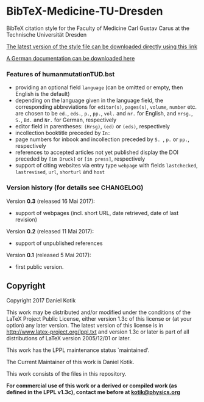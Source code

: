# BibTeX-Medicine-TU-Dresden
BibTeX citation style for the Faculty of Medicine Carl Gustav Carus at the 
Technische Universität Dresden

<a href="https://github.com/DanielKotik/BibTeX-Medicine-TU-Dresden/releases/download/v0.3/humanmutationTUD.bst">The latest version of the style file can be downloaded directly using this link</a>

<a href="https://github.com/DanielKotik/BibTeX-Medicine-TU-Dresden/releases/download/v0.3/humanmutationTUD-doc-german.pdf">A German documentation can be downloaded here</a>

### Features of humanmutationTUD.bst
* providing an optional field ``language`` (can be omitted or empty, then English is the default)
* depending on the language given in the language field, the corresponding 
  abbreviations for ``editor(s)``, ``pages(s)``, ``volume``, ``number`` etc. are 
  chosen to be ``ed.``, ``eds.``, ``p.``, ``pp.``, ``vol.`` and ``nr.`` for English, and ``Hrsg.``, 
  ``S.``, ``Bd.`` and ``Nr.`` for German, respectively
* editor field in parentheses: ``(Hrsg)``, ``(ed)`` or ``(eds)``, respectively
* incollection booktitle preceded by ``In: ``
* page numbers for inbook and incollection preceded by ``S. ``, ``p.`` or ``pp.``, respectively
* references to accepted articles not yet published display the DOI preceded by ``[im Druck]`` or ``[in press]``, respectively
* support of citing websites via entry type ``webpage`` with fields ``lastchecked``, ``lastrevised``, ``url``, ``shorturl`` and ``host``

### Version history (for details see CHANGELOG)
Version __0.3__ (released 16 Mai 2017):
  
  * support of webpages (incl. short URL, date retrieved, date of last revision)

Version __0.2__ (released 11 Mai 2017):
  
  * support of unpublished references

Version __0.1__ (released  5 Mai 2017):
  
  * first public version.
  
  ## Copyright
  Copyright 2017 Daniel Kotik
  
  This work may be distributed and/or modified under the conditions of the LaTeX 
  Project Public License, either version 1.3c of this license or (at your option) 
  any later version. The latest version of this license is in 
  http://www.latex-project.org/lppl.txt and version 1.3c or later is part of all 
  distributions of LaTeX version 2005/12/01 or later.
  
  This work has the LPPL maintenance status `maintained'.
  
  The Current Maintainer of this work is Daniel Kotik.
  
  This work consists of the files in this repository.
  
  **For commercial use of this work or a derived or compiled work (as defined in 
  the LPPL v1.3c), contact me before at kotik@physics.org**
  
